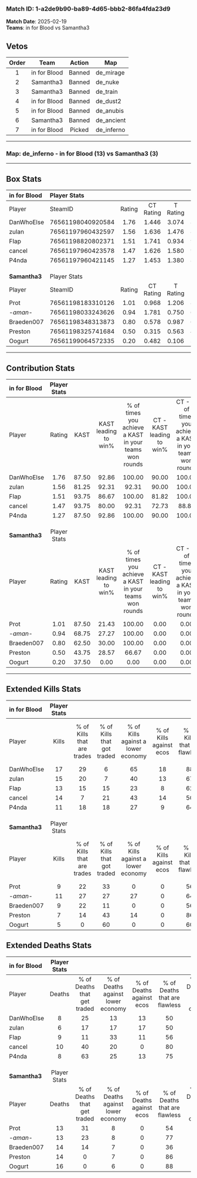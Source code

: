 ### Match ID: 1-a2de9b90-ba89-4d65-bbb2-86fa4fda23d9  
**Match Date**: 2025-02-19  
**Teams**: in for Blood vs Samantha3  

## Vetos  

| Order | Team | Action | Map |
| :---: | :--: | :----: | --- |
| 1 | in for Blood | Banned | de_mirage |
| 2 | Samantha3 | Banned | de_nuke |
| 3 | Samantha3 | Banned | de_train |
| 4 | in for Blood | Banned | de_dust2 |
| 5 | in for Blood | Banned | de_anubis |
| 6 | Samantha3 | Banned | de_ancient |
| 7 | in for Blood | Picked | de_inferno |

---  

### **Map**: de_inferno - in for Blood (13) vs Samantha3 (3)  
---  

## Box Stats  

| **in for Blood** | Player Stats      |        |           |          |       |       |       |         |        |      |     |
| :- | :- | :-: | :-: | :-: | :-: | :-: | :-: | :-: | :-: | :-: | :-: |
| Player           | SteamID           | Rating | CT Rating | T Rating | KAST  |  ADR  | Kills | Assists | Deaths | K/D  | HS% |
| DanWhoElse       | 76561198040920584 |  1.76  |   1.446   |  3.074   | 87.50 | 111.8 |  17   |    8    |   8    | 2.13 | 35  |
| zulan            | 76561197960432597 |  1.56  |   1.636   |  1.476   | 81.25 | 83.2  |  15   |    5    |   6    | 2.50 | 26  |
| FIap             | 76561198820802371 |  1.51  |   1.741   |  0.934   | 93.75 | 98.2  |  13   |    7    |   9    | 1.44 | 69  |
| cancel           | 76561197960423578 |  1.47  |   1.626   |  1.580   | 93.75 | 81.9  |  14   |    7    |   10   | 1.40 | 42  |
| P4nda            | 76561197960421145 |  1.27  |   1.453   |  1.380   | 87.50 | 67.1  |  11   |    4    |   8    | 1.38 | 72  |
|                  |                   |        |           |          |       |       |       |         |        |      |     |
|                  |                   |        |           |          |       |       |       |         |        |      |     |
|                  |                   |        |           |          |       |       |       |         |        |      |     |
| **Samantha3**    | Player Stats      |        |           |          |       |       |       |         |        |      |     |
| Player           | SteamID           | Rating | CT Rating | T Rating | KAST  |  ADR  | Kills | Assists | Deaths | K/D  | HS% |
| Prot             | 76561198183310126 |  1.01  |   0.968   |  1.206   | 87.50 | 69.1  |   9   |    5    |   13   | 0.69 | 44  |
| -_aman_-         | 76561198033243626 |  0.94  |   1.781   |  0.750   | 68.75 | 61.1  |  11   |    3    |   13   | 0.85 | 72  |
| Braeden007       | 76561198348313873 |  0.80  |   0.578   |  0.987   | 62.50 | 73.5  |   9   |    5    |   14   | 0.64 | 66  |
| Preston          | 76561198325741684 |  0.50  |   0.315   |  0.563   | 43.75 | 61.3  |   7   |    2    |   14   | 0.50 | 28  |
| Oogurt           | 76561199064572335 |  0.20  |   0.482   |  0.106   | 37.50 | 33.8  |   5   |    3    |   16   | 0.31 |  0  |
---  

## Contribution Stats  

| **in for Blood** | Player Stats |       |                      |                                                        |                           |                                                             |                          |                                                            |
| :- | :-: | :-: | :-: | :-: | :-: | :-: | :-: | :-: |
| Player           |    Rating    | KAST  | KAST leading to win% | % of times you achieve a KAST in your teams won rounds | CT - KAST leading to win% | CT - % of times you achieve a KAST in your teams won rounds | T - KAST leading to win% | T - % of times you achieve a KAST in your teams won rounds |
| DanWhoElse       |     1.76     | 87.50 |        92.86         |                         100.00                         |           90.00           |                           100.00                            |          100.00          |                           100.00                           |
| zulan            |     1.56     | 81.25 |        92.31         |                         92.31                          |           90.00           |                           100.00                            |          100.00          |                           75.00                            |
| FIap             |     1.51     | 93.75 |        86.67         |                         100.00                         |           81.82           |                           100.00                            |          100.00          |                           100.00                           |
| cancel           |     1.47     | 93.75 |        80.00         |                         92.31                          |           72.73           |                            88.89                            |          100.00          |                           100.00                           |
| P4nda            |     1.27     | 87.50 |        92.86         |                         100.00                         |           90.00           |                           100.00                            |          100.00          |                           100.00                           |
|                  |              |       |                      |                                                        |                           |                                                             |                          |                                                            |
|                  |              |       |                      |                                                        |                           |                                                             |                          |                                                            |
|                  |              |       |                      |                                                        |                           |                                                             |                          |                                                            |
| **Samantha3**    | Player Stats |       |                      |                                                        |                           |                                                             |                          |                                                            |
| Player           |    Rating    | KAST  | KAST leading to win% | % of times you achieve a KAST in your teams won rounds | CT - KAST leading to win% | CT - % of times you achieve a KAST in your teams won rounds | T - KAST leading to win% | T - % of times you achieve a KAST in your teams won rounds |
| Prot             |     1.01     | 87.50 |        21.43         |                         100.00                         |           0.00            |                            0.00                             |          30.00           |                           100.00                           |
| -_aman_-         |     0.94     | 68.75 |        27.27         |                         100.00                         |           0.00            |                            0.00                             |          37.50           |                           100.00                           |
| Braeden007       |     0.80     | 62.50 |        30.00         |                         100.00                         |           0.00            |                            0.00                             |          37.50           |                           100.00                           |
| Preston          |     0.50     | 43.75 |        28.57         |                         66.67                          |           0.00            |                            0.00                             |          40.00           |                           66.67                            |
| Oogurt           |     0.20     | 37.50 |         0.00         |                          0.00                          |           0.00            |                            0.00                             |           0.00           |                            0.00                            |
---  

## Extended Kills Stats  

| **in for Blood** | Player Stats |                            |                            |                                    |                         |                              |                                 |                                       |                    |           |
| :- | :-: | :-: | :-: | :-: | :-: | :-: | :-: | :-: | :-: | :-: |
| Player           |    Kills     | % of Kills that are trades | % of Kills that got traded | % of Kills against a lower economy | % of Kills against ecos | % of Kills that are flawless | % of Kills that are close duels | % of Kills that are assisted by flash | Pistol Round Kills | AWP Kills |
| DanWhoElse       |      17      |             29             |             6              |                 65                 |           18            |              88              |                0                |                  12                   |         0          |     2     |
| zulan            |      15      |             20             |             7              |                 40                 |           13            |              67              |               13                |                   0                   |         2          |     0     |
| FIap             |      13      |             15             |             15             |                 23                 |            8            |              62              |                0                |                   0                   |         0          |     2     |
| cancel           |      14      |             7              |             21             |                 43                 |           14            |              50              |                0                |                   0                   |         0          |     3     |
| P4nda            |      11      |             18             |             18             |                 27                 |            9            |              64              |                9                |                   0                   |         0          |     2     |
|                  |              |                            |                            |                                    |                         |                              |                                 |                                       |                    |           |
|                  |              |                            |                            |                                    |                         |                              |                                 |                                       |                    |           |
|                  |              |                            |                            |                                    |                         |                              |                                 |                                       |                    |           |
| **Samantha3**    | Player Stats |                            |                            |                                    |                         |                              |                                 |                                       |                    |           |
| Player           |    Kills     | % of Kills that are trades | % of Kills that got traded | % of Kills against a lower economy | % of Kills against ecos | % of Kills that are flawless | % of Kills that are close duels | % of Kills that are assisted by flash | Pistol Round Kills | AWP Kills |
| Prot             |      9       |             22             |             33             |                 0                  |            0            |              56              |               33                |                   0                   |         0          |     1     |
| -_aman_-         |      11      |             27             |             27             |                 27                 |            0            |              64              |                9                |                   0                   |         0          |     5     |
| Braeden007       |      9       |             22             |             11             |                 0                  |            0            |              56              |               11                |                  22                   |         0          |     0     |
| Preston          |      7       |             14             |             43             |                 14                 |            0            |              86              |                0                |                  14                   |         5          |     1     |
| Oogurt           |      5       |             0              |             60             |                 0                  |            0            |              60              |                0                |                   0                   |         1          |     0     |
## Extended Deaths Stats  

| **in for Blood** | Player Stats |                             |                                   |                          |                               |                            |                           |               |
| :- | :-: | :-: | :-: | :-: | :-: | :-: | :-: | :-: |
| Player           |    Deaths    | % of Deaths that get traded | % of Deaths against lower economy | % of Deaths against ecos | % of Deaths that are flawless | % of Deaths that are close | % of Deaths while blinded | Deaths to AWP |
| DanWhoElse       |      8       |             25              |                13                 |            13            |              50               |             13             |             0             |       3       |
| zulan            |      6       |             17              |                17                 |            17            |              50               |             0              |            17             |       1       |
| FIap             |      9       |             11              |                33                 |            11            |              56               |             11             |             0             |       1       |
| cancel           |      10      |             40              |                20                 |            0             |              80               |             10             |            20             |       0       |
| P4nda            |      8       |             63              |                25                 |            13            |              75               |             25             |             0             |       1       |
|                  |              |                             |                                   |                          |                               |                            |                           |               |
|                  |              |                             |                                   |                          |                               |                            |                           |               |
|                  |              |                             |                                   |                          |                               |                            |                           |               |
| **Samantha3**    | Player Stats |                             |                                   |                          |                               |                            |                           |               |
| Player           |    Deaths    | % of Deaths that get traded | % of Deaths against lower economy | % of Deaths against ecos | % of Deaths that are flawless | % of Deaths that are close | % of Deaths while blinded | Deaths to AWP |
| Prot             |      13      |             31              |                 8                 |            0             |              54               |             8              |             0             |       0       |
| -_aman_-         |      13      |             23              |                 8                 |            0             |              77               |             0              |             8             |       1       |
| Braeden007       |      14      |             14              |                 7                 |            0             |              36               |             7              |             7             |       0       |
| Preston          |      14      |              0              |                 7                 |            0             |              86               |             7              |             0             |       1       |
| Oogurt           |      16      |              0              |                 6                 |            0             |              88               |             0              |             0             |       0       |
